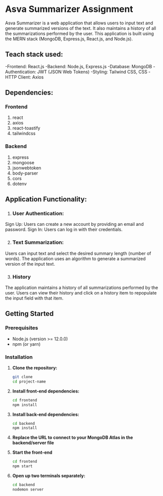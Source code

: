 # Asva Summarizer Assignment

Asva Summarizer is a web application that allows users to input text and generate summarized versions of the text. It also maintains a history of all the summarizations performed by the user. This application is built using the MERN stack (MongoDB, Express.js, React.js, and Node.js).

## Teach stack used:
-Frontend: React.js
-Backend: Node.js, Express.js
-Database: MongoDB
-Authentication: JWT (JSON Web Tokens)
-Styling: Tailwind CSS, CSS
-HTTP Client: Axios

## Dependencies:

### Frontend
  1. react
  2. axios
  3. react-toastify
  4. tailwindcss
### Backend
  1. express
  2. mongoose
  3. jsonwebtoken
  4. body-parser
  5. cors
  6. dotenv

     
## Application Functionality:

1. ### User Authentication:
  Sign Up: Users can create a new account by providing an email and password.
  Sign In: Users can log in with their credentials.

2. ### Text Summarization:
  Users can input text and select the desired summary length (number of words). The application uses an algorithm to generate a summarized version of the input text.

3. ### History
  The application maintains a history of all summarizations performed by the user. Users can view their history and click on a history item to repopulate the input field with that item.

## Getting Started

### Prerequisites

- Node.js (version >= 12.0.0)
- npm (or yarn)

### Installation

1. **Clone the repository:**

   ```bash
   git clone 
   cd project-name
2. **Install front-end dependencies:**
   ```bash
   cd frontend
   npm install
3. **Install back-end dependencies:**
   ```bash
   cd backend
   npm install
4. **Replace the URL to connect to your MongoDB Atlas in the backend/server file**
5. **Start the front-end**
   ```bash
   cd frontend
   npm start
   
6. **Open up two terminals separately:**
   ```bash
   cd backend
   nodemon server
